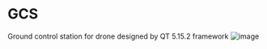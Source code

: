 # GCS
Ground control station for drone designed by QT 5.15.2 framework
![image](https://github.com/khiemie12/GCS/assets/111348307/eb451341-6ed0-4608-8995-510b5e12a31f)
